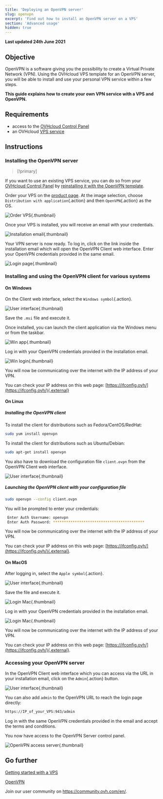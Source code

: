 ```yaml
---
title: 'Deploying an OpenVPN server'
slug: openvpn
excerpt: 'Find out how to install an OpenVPN server on a VPS'
section: 'Advanced usage'
hidden: true
---
```


**Last updated 24th June 2021**

## Objective

OpenVPN is a software giving you the possibility to create a Virtual Private Network (VPN). Using the OVHcloud VPS template for an OpenVPN server, you will be able to install and use your personal VPN service within a few steps.

**This guide explains how to create your own VPN service with a VPS and OpenVPN.**

## Requirements

- access to the [OVHcloud Control Panel](https://ca.ovh.com/auth/?action=gotomanager&from=https://www.ovh.com/sg/&ovhSubsidiary=sg)
- an OVHcloud [VPS service](https://www.ovhcloud.com/en-sg/vps/)

## Instructions

### Installing the OpenVPN server

> [!primary]
>
If you want to use an existing VPS service, you can do so from your [OVHcloud Control Panel](https://ca.ovh.com/auth/?action=gotomanager&from=https://www.ovh.com/sg/&ovhSubsidiary=sg) by [reinstalling it with the OpenVPN template](../getting-started-vps/#reinstallvps).
> 

Order your VPS on the [product page](https://www.ovhcloud.com/en-sg/vps/). At the image selection, choose `Distribution with application`{.action} and then `OpenVPN`{.action} as the OS.

![Order VPS](images/order_vps.png){.thumbnail}

Once your VPS is installed, you will receive an email with your credentials.

![Installation email](images/opencredent2.png){.thumbnail}

Your VPN server is now ready. To log in, click on the link inside the installation email which will open the OpenVPN Client web interface. Enter your OpenVPN credentials provided in the same email.

![Login page](images/login_user.png){.thumbnail}

### Installing and using the OpenVPN client for various systems

#### On Windows

On the Client web interface, select the `Windows symbol`{.action}.

![User interface](images/windows_client.png){.thumbnail}

Save the `.msi` file and execute it.

Once installed, you can launch the client application via the Windows menu or from the taskbar.

![Win app](images/win_launch.png){.thumbnail}

Log in with your OpenVPN credentials provided in the installation email.

![Win login](images/win_login.png){.thumbnail}

You will now be communicating over the internet with the IP address of your VPN.

You can check your IP address on this web page: [https://ifconfig.ovh/](https://ifconfig.ovh/){.external}

#### On Linux

##### **Installing the OpenVPN client**

To install the client for distributions such as Fedora/CentOS/RedHat:

```sh
sudo yum install openvpn
```

To install the client for distributions such as Ubuntu/Debian:

```sh
sudo apt-get install openvpn
```

You also have to download the configuration file `client.ovpn` from the OpenVPN Client web interface.

![User interface](images/ovpn.png){.thumbnail}

##### **Launching the OpenVPN client with your configuration file**

```sh
sudo openvpn --config client.ovpn
```

You will be prompted to enter your credentials:

```sh
 Enter Auth Username: openvpn
 Enter Auth Password: ******************************************
```

You will now be communicating over the internet with the IP address of your VPN.

You can check your IP address on this web page: [https://ifconfig.ovh/](https://ifconfig.ovh/){.external}.

#### On MacOS

After logging in, select the `Apple symbol`{.action}.

![User interface](images/mac_client.png){.thumbnail}

Save the file and execute it.

![Login Mac](images/login_screen_mac.png){.thumbnail}

Log in with your OpenVPN credentials provided in the installation email.

![Login Mac](images/connection_openvpn_mac.png){.thumbnail}

You will now be communicating over the internet with the IP address of your VPN.

You can check your IP address on this web page: [https://ifconfig.ovh/](https://ifconfig.ovh/){.external}.


### Accessing your OpenVPN server

In the OpenVPN Client web interface which you can access via the URL in your installation email, click on the `Admin`{.action} button.

![User interface](images/admin_button.png){.thumbnail}

You can also add `admin` to the OpenVPN URL to reach the login page directly:

```sh
https://IP_of_your_VPS:943/admin
```

Log in with the same OpenVPN credentials provided in the email and accept the terms and conditions.

You now have access to the OpenVPN Server control panel.

![OpenVPN access server](images/admin_access.png){.thumbnail}


## Go further

[Getting started with a VPS](../getting-started-vps/)

[OpenVPN](https://openvpn.net/)

Join our user community on <https://community.ovh.com/en/>.
